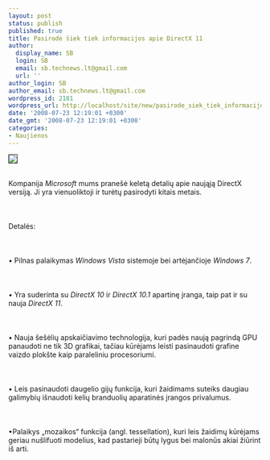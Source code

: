 ```yaml
---
layout: post
status: publish
published: true
title: Pasirodė šiek tiek informacijos apie DirectX 11
author:
  display_name: SB
  login: SB
  email: sb.technews.lt@gmail.com
  url: ''
author_login: SB
author_email: sb.technews.lt@gmail.com
wordpress_id: 2181
wordpress_url: http://localhost/site/new/pasirode_siek_tiek_informacijos_apie_directx_11/
date: '2008-07-23 12:19:01 +0300'
date_gmt: '2008-07-23 12:19:01 +0300'
categories:
- Naujienos
---
```

<div class="imgright"><img src="http://tbn0.google.com/images?q=tbn:-X9QRCK7LgykjM:http://www.purepc.pl/files/Image/Loga_firm/directx_logo.jpg" border="1"></div>
<p><br>Kompanija <i>Microsoft</i> mums pranešė keletą detalių apie naująją DirectX versiją. Ji yra vienuoliktoji ir turėtų pasirodyti kitais metais.<br />
<br><br />
<br>Detalės:<br />
<br><br />
<br>• Pilnas palaikymas <i>Windows Vista</i> sistemoje bei artėjančioje <i>Windows 7</i>.<br />
<br><br />
<br>• Yra suderinta su <i>DirectX 10</i> ir <i>DirectX 10.1</i> apartinę įranga, taip pat ir su nauja <i>DirectX 11</i>.<br />
<br><br />
<br>• Nauja šešėlių apskaičiavimo technologija, kuri padės naują pagrindą GPU panaudoti ne tik 3D grafikai, tačiau kūrėjams leisti pasinaudoti grafine vaizdo plokšte kaip paraleliniu procesoriumi.<br />
<br><br />
<br>• Leis pasinaudoti daugelio gijų funkcija, kuri žaidimams suteiks daugiau galimybių išnaudoti kelių branduolių aparatinės įrangos privalumus.<br />
<br><br />
<br>•Palaikys „mozaikos“ funkcija (angl. tessellation), kuri leis žaidimų kūrėjams geriau nušlifuoti modelius, kad pastarieji būtų lygus bei malonūs akiai žiūrint iš arti.<br />
<br></p>
